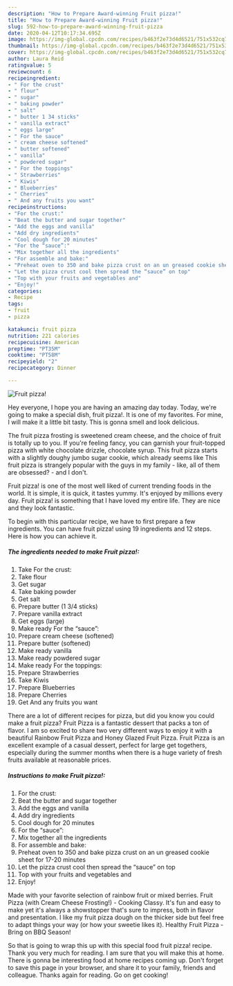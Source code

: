 ```yaml
---
description: "How to Prepare Award-winning Fruit pizza!"
title: "How to Prepare Award-winning Fruit pizza!"
slug: 592-how-to-prepare-award-winning-fruit-pizza
date: 2020-04-12T10:17:34.695Z
image: https://img-global.cpcdn.com/recipes/b463f2e73d4d6521/751x532cq70/fruit-pizza-recipe-main-photo.jpg
thumbnail: https://img-global.cpcdn.com/recipes/b463f2e73d4d6521/751x532cq70/fruit-pizza-recipe-main-photo.jpg
cover: https://img-global.cpcdn.com/recipes/b463f2e73d4d6521/751x532cq70/fruit-pizza-recipe-main-photo.jpg
author: Laura Reid
ratingvalue: 5
reviewcount: 6
recipeingredient:
- " For the crust"
- " flour"
- " sugar"
- " baking powder"
- " salt"
- " butter 1 34 sticks"
- " vanilla extract"
- " eggs large"
- " For the sauce"
- " cream cheese softened"
- " butter softened"
- " vanilla"
- " powdered sugar"
- " For the toppings"
- " Strawberries"
- " Kiwis"
- " Blueberries"
- " Cherries"
- " And any fruits you want"
recipeinstructions:
- "For the crust:"
- "Beat the butter and sugar together"
- "Add the eggs and vanilla"
- "Add dry ingredients"
- "Cool dough for 20 minutes"
- "For the “sauce”:"
- "Mix together all the ingredients"
- "For assemble and bake:"
- "Preheat oven to 350 and bake pizza crust on an un greased cookie sheet for 17-20 minutes"
- "Let the pizza crust cool then spread the “sauce” on top"
- "Top with your fruits and vegetables and"
- "Enjoy!"
categories:
- Recipe
tags:
- fruit
- pizza

katakunci: fruit pizza 
nutrition: 221 calories
recipecuisine: American
preptime: "PT35M"
cooktime: "PT58M"
recipeyield: "2"
recipecategory: Dinner

---
```



![Fruit pizza!](https://img-global.cpcdn.com/recipes/b463f2e73d4d6521/751x532cq70/fruit-pizza-recipe-main-photo.jpg)

Hey everyone, I hope you are having an amazing day today. Today, we're going to make a special dish, fruit pizza!. It is one of my favorites. For mine, I will make it a little bit tasty. This is gonna smell and look delicious.

The fruit pizza frosting is sweetened cream cheese, and the choice of fruit is totally up to you. If you&#39;re feeling fancy, you can garnish your fruit-topped pizza with white chocolate drizzle, chocolate syrup. This fruit pizza starts with a slightly doughy jumbo sugar cookie, which already seems like This fruit pizza is strangely popular with the guys in my family - like, all of them are obsessed? - and I don&#39;t.

Fruit pizza! is one of the most well liked of current trending foods in the world. It is simple, it is quick, it tastes yummy. It's enjoyed by millions every day. Fruit pizza! is something that I have loved my entire life. They are nice and they look fantastic.


To begin with this particular recipe, we have to first prepare a few ingredients. You can have fruit pizza! using 19 ingredients and 12 steps. Here is how you can achieve it.

<!--inarticleads1-->

##### The ingredients needed to make Fruit pizza!:

1. Take  For the crust:
1. Take  flour
1. Get  sugar
1. Take  baking powder
1. Get  salt
1. Prepare  butter (1 3/4 sticks)
1. Prepare  vanilla extract
1. Get  eggs (large)
1. Make ready  For the “sauce”:
1. Prepare  cream cheese (softened)
1. Prepare  butter (softened)
1. Make ready  vanilla
1. Make ready  powdered sugar
1. Make ready  For the toppings:
1. Prepare  Strawberries
1. Take  Kiwis
1. Prepare  Blueberries
1. Prepare  Cherries
1. Get  And any fruits you want


There are a lot of different recipes for pizza, but did you know you could make a fruit pizza? Fruit Pizza is a fantastic dessert that packs a ton of flavor. I am so excited to share two very different ways to enjoy it with a beautiful Rainbow Fruit Pizza and Honey Glazed Fruit Pizza. Fruit Pizza is an excellent example of a casual dessert, perfect for large get togethers, especially during the summer months when there is a huge variety of fresh fruits available at reasonable prices. 

<!--inarticleads2-->

##### Instructions to make Fruit pizza!:

1. For the crust:
1. Beat the butter and sugar together
1. Add the eggs and vanilla
1. Add dry ingredients
1. Cool dough for 20 minutes
1. For the “sauce”:
1. Mix together all the ingredients
1. For assemble and bake:
1. Preheat oven to 350 and bake pizza crust on an un greased cookie sheet for 17-20 minutes
1. Let the pizza crust cool then spread the “sauce” on top
1. Top with your fruits and vegetables and
1. Enjoy!


Made with your favorite selection of rainbow fruit or mixed berries. Fruit Pizza (with Cream Cheese Frosting!) - Cooking Classy. It&#39;s fun and easy to make yet it&#39;s always a showstopper that&#39;s sure to impress, both in flavor and presentation. I like my fruit pizza dough on the thicker side but feel free to adapt things your way (or how your sweetie likes it). Healthy Fruit Pizza - Bring on BBQ Season! 

So that is going to wrap this up with this special food fruit pizza! recipe. Thank you very much for reading. I am sure that you will make this at home. There is gonna be interesting food at home recipes coming up. Don't forget to save this page in your browser, and share it to your family, friends and colleague. Thanks again for reading. Go on get cooking!
